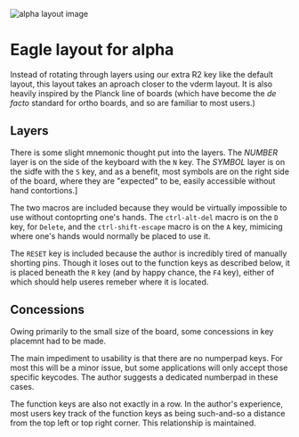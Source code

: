 ![alpha layout image]()

# Eagle layout for alpha

Instead of rotating through layers using our extra R2 key like the default layout,
this layout takes an aproach closer to the vderm layout.
It is also heavily inspired by the Planck line of boards
(which have become the _de facto_ standard for ortho boards,
and so are familiar to most users.)

## Layers

There is some slight mnemonic thought put into the layers.
The *NUMBER* layer is on the side of the keyboard with the `N` key.
The *SYMBOL* layer is on the sidfe with the `S` key,
and as a benefit, most symbols are on the right side of the board,
where they are "expected" to be,
easily accessible without hand contortions.]

The two macros are included because they would be virtually impossible to use without contoprting one's hands.
The `ctrl-alt-del` macro is on the `D` key, for `Delete`,
and the `ctrl-shift-escape` macro is on the `A` key,
mimicing where one's hands would normally be placed to use it.

The `RESET` key is included because the author is incredibly tired of manually shorting pins.
Though it loses out to the function keys as described below,
it is placed beneath the `R` key (and by happy chance, the `F4` key),
either of which should help useres remeber where it is located.

## Concessions

Owing primarily to the small size of the board,
some concessions in key placemnt had to be made.

The main impediment to usability is that there are no numperpad keys.
For most this will be a minor issue,
but some applications will only accept those specific keycodes.
The author suggests a dedicated numberpad in these cases.

The function keys are also not exactly in a row.
In the author's experience, 
most users key track of the function keys as being
such-and-so a distance from the top left or top right corner.
This relationship is maintained.